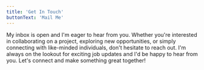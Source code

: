 ```yaml
---
title: 'Get In Touch'
buttonText: 'Mail Me'
---
```


My inbox is open and I'm eager to hear from you. Whether you're interested in collaborating on a project, exploring new opportunities, or simply connecting with like-minded individuals, don't hesitate to reach out. I'm always on the lookout for exciting job updates and I'd be happy to hear from you. Let's connect and make something great together!
